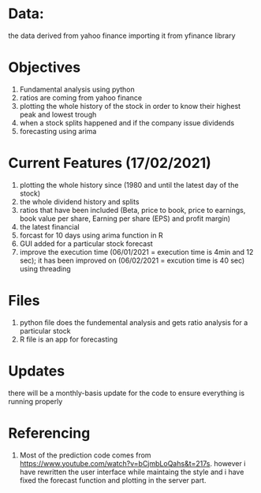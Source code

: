 # Data:
the data derived from yahoo finance importing it from yfinance library 

# Objectives 
1. Fundamental analysis using python 
2. ratios are coming from yahoo finance 
3. plotting the whole history of the stock in order to know their highest peak and lowest trough
4. when a stock splits happened and if the company issue dividends 
5. forecasting using arima 

# Current Features (17/02/2021)
1. plotting the whole history since (1980 and until the latest day of the stock)
2. the whole dividend history and splits
3. ratios that have been included (Beta, price to book, price to earnings, book value per share, Earning per share (EPS) and profit margin)
4. the latest financial 
5. forcast for 10 days using arima function in R 
6. GUI added for a particular stock forecast  
7. improve the execution time (06/01/2021 = execution time is 4min and 12 sec); it has been improved on (06/02/2021 = excution time is 40 sec) using threading  

# Files 
1. python file does the fundemental analysis and gets ratio analysis for a particular stock
2. R file is an app for forecasting 

# Updates 
there will be a monthly-basis update for the code to ensure everything is running properly

# Referencing
1. Most of the prediction code comes from https://www.youtube.com/watch?v=bCjmbLoQahs&t=217s. however i have rewritten the user interface while maintaing the style and i have fixed the forecast function and plotting in the server part.
